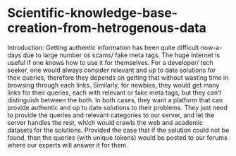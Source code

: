 # Scientific-knowledge-base-creation-from-hetrogenous-data

Introduction:
Getting authentic information has been quite difficult now-a-days due to large number os scams/ fake meta tags. The huge internet is useful if one knows how to use it for themselves. For a developer/ tech seeker, one would always consider relevant and up to date solutions for their queries, therefore they depends on getting that without wasting time in browsing through each links. Similarly, for newbies, they would get many links for their queries, each with relevant or fake meta tags, but they can’t distinguish between the both. In both cases, they want a platform that can provide authentic and up to date solutions to their problems. They just need to provide the queries and relevant categories to our server, and let the server handles the rest, which would crawls the web and academic datasets for the solutions. Provided the case that if the solution could not be found, then the queries (with unique tokens) would be posted to our forums where our experts will answer it for them.
